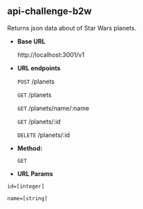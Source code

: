 **api-challenge-b2w**
----
  Returns json data about of Star Wars planets.

* **Base URL**

  http://localhost:3001/v1

* **URL endpoints**

  `POST` /planets

  `GET` /planets

  `GET` /planets/name/:name

  `GET` /planets/:id

  `DELETE` /planets/:id

* **Method:**

  `GET`
  
*  **URL Params**

  `id=[integer]`
  
  `name=[string]`
